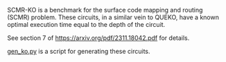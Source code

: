 SCMR-KO is a benchmark for the surface code mapping and routing (SCMR) problem.
These circuits, in a similar vein to QUEKO, have a known optimal execution time equal to
the depth of the circuit.

See section 7 of https://arxiv.org/pdf/2311.18042.pdf for details.

[gen_ko.py](gen_ko.py) is a script for generating these circuits.